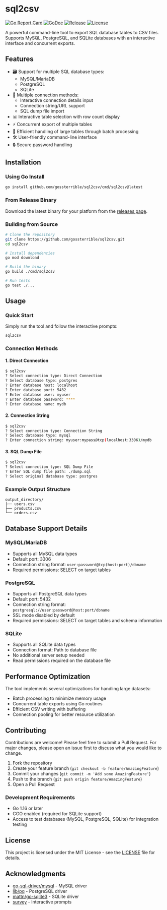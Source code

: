 # sql2csv

[![Go Report Card](https://goreportcard.com/badge/github.com/gossterrible/sql2csv)](https://goreportcard.com/report/github.com/gossterrible/sql2csv)
[![GoDoc](https://godoc.org/github.com/gossterrible/sql2csv?status.svg)](https://godoc.org/github.com/gossterrible/sql2csv)
[![Release](https://img.shields.io/github/release/gossterrible/sql2csv.svg)](https://github.com/gossterrible/sql2csv/releases/latest)
[![License](https://img.shields.io/github/license/gossterrible/sql2csv.svg)](LICENSE)

A powerful command-line tool to export SQL database tables to CSV files. Supports MySQL, PostgreSQL, and SQLite databases with an interactive interface and concurrent exports.

## Features

- 🗃️ Support for multiple SQL database types:
  - MySQL/MariaDB
  - PostgreSQL
  - SQLite
- 🔌 Multiple connection methods:
  - Interactive connection details input
  - Connection string/URL support
  - SQL dump file import
- 📊 Interactive table selection with row count display
- ⚡ Concurrent export of multiple tables
- 🚀 Efficient handling of large tables through batch processing
- 🛠️ User-friendly command-line interface
- 🔒 Secure password handling

## Installation

### Using Go Install

```bash
go install github.com/gossterrible/sql2csv/cmd/sql2csv@latest
```

### From Release Binary

Download the latest binary for your platform from the [releases page](https://github.com/gossterrible/sql2csv/releases).

### Building from Source

```bash
# Clone the repository
git clone https://github.com/gossterrible/sql2csv.git
cd sql2csv

# Install dependencies
go mod download

# Build the binary
go build ./cmd/sql2csv

# Run tests
go test ./...
```

## Usage

### Quick Start

Simply run the tool and follow the interactive prompts:

```bash
sql2csv
```

### Connection Methods

#### 1. Direct Connection
```bash
$ sql2csv
? Select connection type: Direct Connection
? Select database type: postgres
? Enter database host: localhost
? Enter database port: 5432
? Enter database user: myuser
? Enter database password: ****
? Enter database name: mydb
```

#### 2. Connection String
```bash
$ sql2csv
? Select connection type: Connection String
? Select database type: mysql
? Enter connection string: myuser:mypass@tcp(localhost:3306)/mydb
```

#### 3. SQL Dump File
```bash
$ sql2csv
? Select connection type: SQL Dump File
? Enter SQL dump file path: ./dump.sql
? Select original database type: postgres
```

### Example Output Structure

```
output_directory/
├── users.csv
├── products.csv
└── orders.csv
```

## Database Support Details

### MySQL/MariaDB
- Supports all MySQL data types
- Default port: 3306
- Connection string format: `user:password@tcp(host:port)/dbname`
- Required permissions: SELECT on target tables

### PostgreSQL
- Supports all PostgreSQL data types
- Default port: 5432
- Connection string format: `postgresql://user:password@host:port/dbname`
- SSL mode disabled by default
- Required permissions: SELECT on target tables and schema information

### SQLite
- Supports all SQLite data types
- Connection format: Path to database file
- No additional server setup needed
- Read permissions required on the database file

## Performance Optimization

The tool implements several optimizations for handling large datasets:

- Batch processing to minimize memory usage
- Concurrent table exports using Go routines
- Efficient CSV writing with buffering
- Connection pooling for better resource utilization

## Contributing

Contributions are welcome! Please feel free to submit a Pull Request. For major changes, please open an issue first to discuss what you would like to change.

1. Fork the repository
2. Create your feature branch (`git checkout -b feature/AmazingFeature`)
3. Commit your changes (`git commit -m 'Add some AmazingFeature'`)
4. Push to the branch (`git push origin feature/AmazingFeature`)
5. Open a Pull Request

### Development Requirements

- Go 1.16 or later
- CGO enabled (required for SQLite support)
- Access to test databases (MySQL, PostgreSQL, SQLite) for integration testing

## License

This project is licensed under the MIT License - see the [LICENSE](LICENSE) file for details.

## Acknowledgments

- [go-sql-driver/mysql](https://github.com/go-sql-driver/mysql) - MySQL driver
- [lib/pq](https://github.com/lib/pq) - PostgreSQL driver
- [mattn/go-sqlite3](https://github.com/mattn/go-sqlite3) - SQLite driver
- [survey](https://github.com/AlecAivazis/survey) - Interactive prompts 